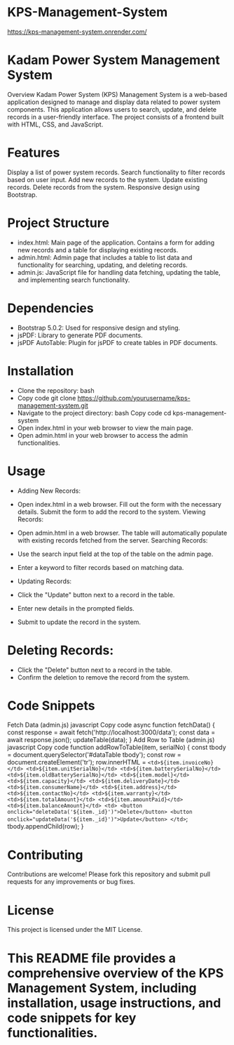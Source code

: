# KPS-Management-System
https://kps-management-system.onrender.com/
# Kadam Power System Management System
Overview
Kadam Power System (KPS) Management System is a web-based application designed to manage and display data related to power system components. This application allows users to search, update, and delete records in a user-friendly interface. The project consists of a frontend built with HTML, CSS, and JavaScript.

# Features
Display a list of power system records.
Search functionality to filter records based on user input.
Add new records to the system.
Update existing records.
Delete records from the system.
Responsive design using Bootstrap.
# Project Structure
* index.html: Main page of the application. Contains a form for adding new records and a table for displaying existing records.
* admin.html: Admin page that includes a table to list data and functionality for searching, updating, and deleting records.
* admin.js: JavaScript file for handling data fetching, updating the table, and implementing search functionality.
# Dependencies
* Bootstrap 5.0.2: Used for responsive design and styling.
* jsPDF: Library to generate PDF documents.
* jsPDF AutoTable: Plugin for jsPDF to create tables in PDF documents.
# Installation
* Clone the repository:
bash
* Copy code
git clone https://github.com/yourusername/kps-management-system.git
* Navigate to the project directory:
bash
Copy code
cd kps-management-system
* Open index.html in your web browser to view the main page.
* Open admin.html in your web browser to access the admin functionalities.
# Usage
* Adding New Records:

* Open index.html in a web browser.
Fill out the form with the necessary details.
Submit the form to add the record to the system.
Viewing Records:

* Open admin.html in a web browser.
The table will automatically populate with existing records fetched from the server.
Searching Records:

* Use the search input field at the top of the table on the admin page.
* Enter a keyword to filter records based on matching data.
* Updating Records:

* Click the "Update" button next to a record in the table.
* Enter new details in the prompted fields.
* Submit to update the record in the system.
# Deleting Records:

* Click the "Delete" button next to a record in the table.
* Confirm the deletion to remove the record from the system.
# Code Snippets
Fetch Data (admin.js)
javascript
Copy code
async function fetchData() {
    const response = await fetch('http://localhost:3000/data');
    const data = await response.json();
    updateTable(data);
}
Add Row to Table (admin.js)
javascript
Copy code
function addRowToTable(item, serialNo) {
    const tbody = document.querySelector('#dataTable tbody');
    const row = document.createElement('tr');
    row.innerHTML = `
        <td>${item.invoiceNo}</td>
        <td>${item.unitSerialNo}</td>
        <td>${item.batterySerialNo}</td>
        <td>${item.oldBatterySerialNo}</td>
        <td>${item.model}</td>
        <td>${item.capacity}</td>
        <td>${item.deliveryDate}</td>
        <td>${item.consumerName}</td>
        <td>${item.address}</td>
        <td>${item.contactNo}</td>
        <td>${item.warranty}</td>
        <td>${item.totalAmount}</td>
        <td>${item.amountPaid}</td>
        <td>${item.balanceAmount}</td>
        <td>
            <button onclick="deleteData('${item._id}')">Delete</button>
            <button onclick="updateData('${item._id}')">Update</button>
        </td>
    `;
    tbody.appendChild(row);
}
# Contributing
Contributions are welcome! Please fork this repository and submit pull requests for any improvements or bug fixes.

# License
This project is licensed under the MIT License.

# This README file provides a comprehensive overview of the KPS Management System, including installation, usage instructions, and code snippets for key functionalities.
